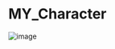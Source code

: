 # MY_Character

![image](https://user-images.githubusercontent.com/105140201/225250714-e04031d5-1126-432f-9e77-89358d6025ea.png)
